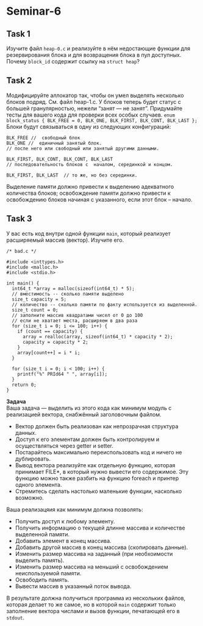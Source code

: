 # Seminar-6
## Task 1
Изучите файл `heap-0.c`  и реализуйте в нём недостающие функции для резервирования блока и для возвращения блока в пул доступных. Почему `block_id` содержит ссылку на `struct heap`?
## Task 2
Модифицируйте аллокатор так, чтобы он умел выделять несколько блоков подряд. См. файл heap-1.c. У блоков теперь будет статус с большей гранулярностью, нежели “занят — не занят”. Придумайте тесты для вашего кода для проверки всех особых случаев.
`enum block_status { BLK_FREE = 0, BLK_ONE, BLK_FIRST, BLK_CONT, BLK_LAST };` \
Блоки будут связываться в одну из следующих конфигураций:
```
BLK_FREE //  свободный блок
BLK_ONE //  единичный занятый блок.
// после него или свободный или занятый другими данными.

BLK_FIRST, BLK_CONT, BLK_CONT, BLK_LAST
// последовательность блоков с  началом, серединкой и концом.

BLK_FIRST, BLK_LAST  // то же, но без серединки.
```
Выделение памяти должно привести к выделению адекватного количества блоков; освобождение памяти должно привести к освобождению блоков начиная с указанного, если этот блок – начало.
## Task 3
У вас есть код внутри одной функции `main`, который реализует расширяемый массив (вектор). Изучите его.
```
/* bad.c */

#include <inttypes.h>
#include <malloc.h>
#include <stdio.h>

int main() {
  int64_t *array = malloc(sizeof(int64_t) * 5);
  // вместимость -- сколько памяти выделено
  size_t capacity = 5;
  // количество -- сколько памяти по факту используется из выделенной.
  size_t count = 0;
  // заполните массив квадратами чисел от 0 до 100
  // если не хватает места, расширяем в два раза
  for (size_t i = 0; i <= 100; i++) {
    if (count == capacity) {
      array = realloc(array, sizeof(int64_t) * capacity * 2);
      capacity = capacity * 2;
    }
    array[count++] = i * i;
  }

  for (size_t i = 0; i < 100; i++) {
    printf("%" PRId64 " ", array[i]);
  }
  return 0;
}
```
**Задача** \
Ваша задача — выделить из этого кода как минимум модуль с реализацией вектора, снабжённый заголовочным файлом.

- Вектор должен быть реализован как непрозрачная структура данных.
- Доступ к его элементам должен быть контролируем и осуществляться через getter и setter.
- Постарайтесь максимально переиспользовать код и ничего не дублировать.
- Вывод вектора реализуйте как отдельную функцию, которая принимает FILE*, в который нужно вывести его содержимое. Эту функцию можно также разбить на функцию foreach и принтер одного элемента.
- Стремитесь сделать настолько маленькие функции, насколько возможно.

Ваша реализацяия как минимум должна позволять:

- Получить доступ к любому элементу.
- Получить информацию о текущей длинне массива и количестве выделенной памяти.
- Добавить элемент в конец массива.
- Добавить другой массив в конец массива (скопировать данные).
- Изменить размер массива на заданный (при необхоимости выделить память).
- Изменить размер массива на меньший с освобождением неиспользуемой памяти.
- Освободить память.
- Вывести массив в указанный поток вывода.

В результате должна получиться программа из нескольких файлов, которая делает то же самое, но в которой `main` содержит только заполнение вектора числами и вызов функции, печатающей его в `stdout`.
